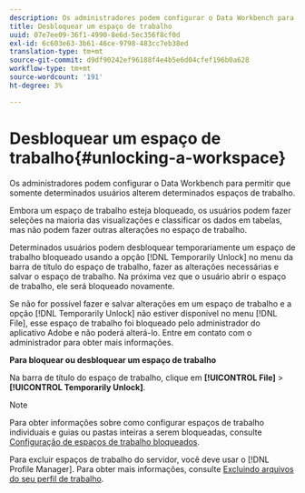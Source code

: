 ```yaml
---
description: Os administradores podem configurar o Data Workbench para permitir que somente determinados usuários alterem determinados espaços de trabalho.
title: Desbloquear um espaço de trabalho
uuid: 07e7ee09-36f1-4990-8e6d-5ec356f8cf0d
exl-id: 6c603e63-3b61-46ce-9798-483cc7eb38ed
translation-type: tm+mt
source-git-commit: d9df90242ef96188f4e4b5e6d04cfef196b0a628
workflow-type: tm+mt
source-wordcount: '191'
ht-degree: 3%

---
```


# Desbloquear um espaço de trabalho{#unlocking-a-workspace}

Os administradores podem configurar o Data Workbench para permitir que somente determinados usuários alterem determinados espaços de trabalho.

Embora um espaço de trabalho esteja bloqueado, os usuários podem fazer seleções na maioria das visualizações e classificar os dados em tabelas, mas não podem fazer outras alterações no espaço de trabalho.

Determinados usuários podem desbloquear temporariamente um espaço de trabalho bloqueado usando a opção [!DNL Temporarily Unlock] no menu da barra de título do espaço de trabalho, fazer as alterações necessárias e salvar o espaço de trabalho. Na próxima vez que o usuário abrir o espaço de trabalho, ele será bloqueado novamente.

Se não for possível fazer e salvar alterações em um espaço de trabalho e a opção [!DNL Temporarily Unlock] não estiver disponível no menu [!DNL File], esse espaço de trabalho foi bloqueado pelo administrador do aplicativo Adobe e não poderá alterá-lo. Entre em contato com o administrador para obter mais informações.

**Para bloquear ou desbloquear um espaço de trabalho**

Na barra de título do espaço de trabalho, clique em **[!UICONTROL File]** > **[!UICONTROL Temporarily Unlock]**.

>[!NOTE]
>
>Para obter informações sobre como configurar espaços de trabalho individuais e guias ou pastas inteiras a serem bloqueadas, consulte [Configuração de espaços de trabalho bloqueados](../../../home/c-get-started/c-intf-anlys-ftrs/c-config-locked-wkspc/c-config-locked-wkspc.md#concept-b6ce110bbed645d89f29373b5106836a).

Para excluir espaços de trabalho do servidor, você deve usar o [!DNL Profile Manager]. Para obter mais informações, consulte [Excluindo arquivos do seu perfil de trabalho](../../../home/c-get-started/c-admin-intrf/c-prof-mgr/t-del-files-wkg-prof.md#task-1e29c25e6c824cc9b51cb651e835856b).
